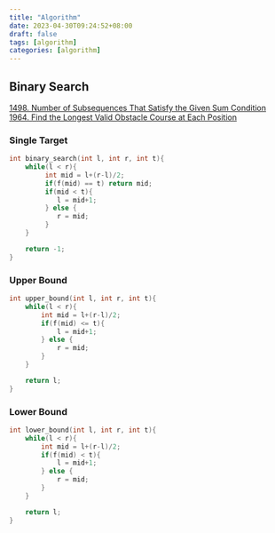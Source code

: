 ```yaml
---
title: "Algorithm"
date: 2023-04-30T09:24:52+08:00
draft: false
tags: [algorithm]
categories: [algorithm]
---
```


## Binary Search
[1498. Number of Subsequences That Satisfy the Given Sum Condition](https://leetcode.com/problems/number-of-subsequences-that-satisfy-the-given-sum-condition/)  
[1964. Find the Longest Valid Obstacle Course at Each Position](https://leetcode.com/problems/find-the-longest-valid-obstacle-course-at-each-position/)

### Single Target
```cpp
int binary_search(int l, int r, int t){
    while(l < r){
         int mid = l+(r-l)/2;
         if(f(mid) == t) return mid;
         if(mid < t){
            l = mid+1;
         } else {
            r = mid;
         }
    }

    return -1;
}
```

### Upper Bound
```cpp
int upper_bound(int l, int r, int t){
    while(l < r){
        int mid = l+(r-l)/2;
        if(f(mid) <= t){
            l = mid+1;
        } else {
            r = mid;
        }
    }

    return l;
}
```

### Lower Bound
```cpp
int lower_bound(int l, int r, int t){
    while(l < r){
        int mid = l+(r-l)/2;
        if(f(mid) < t){
            l = mid+1;
        } else {
            r = mid;
        }
    }

    return l;
}

```
